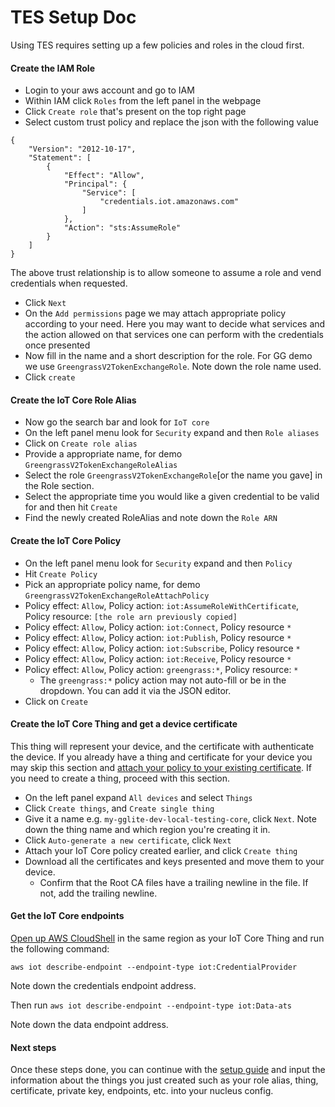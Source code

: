 # TES Setup Doc

Using TES requires setting up a few policies and roles in the cloud first.

#### Create the IAM Role

- Login to your aws account and go to IAM
- Within IAM click `Roles` from the left panel in the webpage
- Click `Create role` that's present on the top right page
- Select custom trust policy and replace the json with the following value

```
{
    "Version": "2012-10-17",
    "Statement": [
        {
            "Effect": "Allow",
            "Principal": {
                "Service": [
                    "credentials.iot.amazonaws.com"
                ]
            },
            "Action": "sts:AssumeRole"
        }
    ]
}
```

The above trust relationship is to allow someone to assume a role and vend
credentials when requested.

- Click `Next`
- On the `Add permissions` page we may attach appropriate policy according to
  your need. Here you may want to decide what services and the action allowed on
  that services one can perform with the credentials once presented
- Now fill in the name and a short description for the role. For GG demo we use
  `GreengrassV2TokenExchangeRole`. Note down the role name used.
- Click `create`

#### Create the IoT Core Role Alias

- Now go the search bar and look for `IoT core`
- On the left panel menu look for `Security` expand and then `Role aliases`
- Click on `Create role alias`
- Provide a appropriate name, for demo `GreengrassV2TokenExchangeRoleAlias`
- Select the role `GreengrassV2TokenExchangeRole`[or the name you gave] in the
  Role section.
- Select the appropriate time you would like a given credential to be valid for
  and then hit `Create`
- Find the newly created RoleAlias and note down the `Role ARN`

#### Create the IoT Core Policy

- On the left panel menu look for `Security` expand and then `Policy`
- Hit `Create Policy`
- Pick an appropriate policy name, for demo
  `GreengrassV2TokenExchangeRoleAttachPolicy`
- Policy effect: `Allow`, Policy action: `iot:AssumeRoleWithCertificate`, Policy
  resource: `[the role arn previously copied]`
- Policy effect: `Allow`, Policy action: `iot:Connect`, Policy resource `*`
- Policy effect: `Allow`, Policy action: `iot:Publish`, Policy resource `*`
- Policy effect: `Allow`, Policy action: `iot:Subscribe`, Policy resource `*`
- Policy effect: `Allow`, Policy action: `iot:Receive`, Policy resource `*`
- Policy effect: `Allow`, Policy action: `greengrass:*`, Policy resource: `*`
  - The `greengrass:*` policy action may not auto-fill or be in the dropdown.
    You can add it via the JSON editor.
- Click on `Create`

#### Create the IoT Core Thing and get a device certificate

This thing will represent your device, and the certificate with authenticate the
device. If you already have a thing and certificate for your device you may skip
this section and
[attach your policy to your existing certificate](https://docs.aws.amazon.com/iot/latest/developerguide/attach-to-cert.html).
If you need to create a thing, proceed with this section.

- On the left panel expand `All devices` and select `Things`
- Click `Create things`, and `Create single thing`
- Give it a name e.g. `my-gglite-dev-local-testing-core`, click `Next`. Note
  down the thing name and which region you're creating it in.
- Click `Auto-generate a new certificate`, click `Next`
- Attach your IoT Core policy created earlier, and click `Create thing`
- Download all the certificates and keys presented and move them to your device.
  - Confirm that the Root CA files have a trailing newline in the file. If not,
    add the trailing newline.

#### Get the IoT Core endpoints

[Open up AWS CloudShell](https://docs.aws.amazon.com/cloudshell/latest/userguide/getting-started.html#launch-region-shell)
in the same region as your IoT Core Thing and run the following command:

`aws iot describe-endpoint --endpoint-type iot:CredentialProvider`

Note down the credentials endpoint address.

Then run `aws iot describe-endpoint --endpoint-type iot:Data-ats`

Note down the data endpoint address.

#### Next steps

Once these steps done, you can continue with the [setup guide](SETUP.md) and
input the information about the things you just created such as your role alias,
thing, certificate, private key, endpoints, etc. into your nucleus config.
